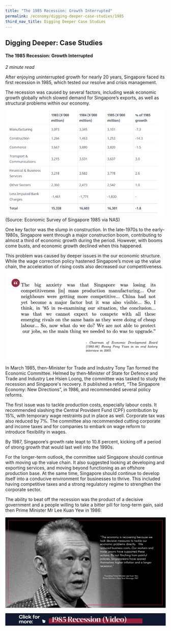 ```yaml
---
title: "The 1985 Recession: Growth Interrupted"
permalink: /economy/digging-deeper-case-studies/1985
third_nav_title: Digging Deeper Case Studies
---
```

## Digging Deeper: Case Studies
#### The 1985 Recession: Growth Interrupted
<i>2 minute read</i>

After enjoying uninterrupted growth for nearly 20 years, Singapore faced its first recession in 1985, which tested our resolve and crisis management. 

The recession was caused by several factors, including weak economic growth globally which slowed demand for Singapore’s exports, as well as structural problems within our economy. 

![Alt text for image on Isomer site](/images/Capture432424.PNG)
(Source: Economic Survey of Singapore 1985 via NAS)

One key factor was the slump in construction. In the late-1970s to the early-1980s, Singapore went through a major construction boom, contributing to almost a third of economic growth during the period. However, with booms come busts, and economic growth declined when this happened. 

This problem was caused by deeper issues in the our economic structure. While the wage correction policy hastened Singapore’s move up the value chain, the acceleration of rising costs also decreased our competitiveness. 

![Alt text for image on Isomer site](/images/economy/case-studies/Screenshot%202020-10-28%20at%202.png)

In March 1985, then-Minister for Trade and Industry Tony Tan formed the Economic Committee. Helmed by then-Minister of State for Defence and Trade and Industry Lee Hsien Loong, the committee was tasked to study the recession and Singapore's recovery. It published a refort, “The Singapore Economy: New Directions”, in 1986, and recommended several policy reforms.

The first issue was to tackle production costs, especially labour costs. It recommended slashing the Central Provident Fund (CPF) contribution by 15%, with temporary wage restraints put in place as well. Corporate tax was also reduced by 7%. The committee also recommended cutting corporate and income taxes and for companies to embark on wage reform to introduce flexibility in wages.

By 1987, Singapore‘s growth rate leapt to 10.8 percent, kicking off a period of strong growth that would last well into the 1990s.

For the longer-term outlook, the committee said Singapore should continue with moving up the value chain. It also suggested looking at developing and exporting services, and moving beyond functioning as an offshore production base. At the same time, Singapore should continue to develop itself into a conducive environment for businesses to thrive. This included having competitive taxes and a strong regulatory regime to strengthen the corporate sector.

The ability to beat off the recession was the product of a decisive government and a people willing to take a bitter pill for long-term gain, said then Prime Minister Mr Lee Kuan Yew in 1986:

![Alt text for image on Isomer site](/images/economy/case-studies/Screenshot%202020.png)

![Alt text for image on Isomer site](/images/economy/case-studies/Video_1985%20Recession.gif)